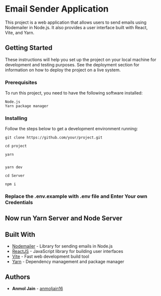 # Email Sender Application

This project is a web application that allows users to send emails using Nodemailer in Node.js. It also provides a user interface built with React, Vite, and Yarn.

## Getting Started

These instructions will help you set up the project on your local machine for development and testing purposes. See the deployment section for information on how to deploy the project on a live system.

### Prerequisites

To run this project, you need to have the following software installed:
```
Node.js
Yarn package manager
```

### Installing

Follow the steps below to get a development environment running:

```
git clone https://github.com/your/project.git

```

```
cd project

```
```
yarn 


```

```
yarn dev

```

```
cd Server

```

```
npm i
```
### Replace the .env.example with .env file and Enter Your own Credentials 


## Now run Yarn Server and Node Server 



## Built With

* [Nodemailer](https://nodemailer.com/) -  Library for sending emails in Node.js
* [ReactJS](https://reactjs.org/) - JavaScript library for building user interfaces
* [Vite](https://vitejs.dev/) - Fast web development build tool
* [Yarn](https://yarnpkg.com/) - Dependency management and package manager



## Authors

* **Anmol Jain** -  [anmoljain16](https://github.com/anmoljain16)


